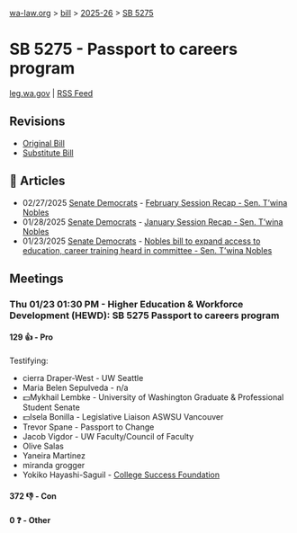 [wa-law.org](/) > [bill](/bill/) > [2025-26](/bill/2025-26/) > [SB 5275](/bill/2025-26/sb/5275/)

# SB 5275 - Passport to careers program
[leg.wa.gov](https://app.leg.wa.gov/billsummary?BillNumber=5275&Year=2025&Initiative=false) | [RSS Feed](./rss.xml)

## Revisions
* [Original Bill](1/)
* [Substitute Bill](S/)

## 📰 Articles
* 02/27/2025 [Senate Democrats](/org/senate_democrats/) - [February Session Recap - Sen. T’wina Nobles](https://senatedemocrats.wa.gov/nobles/2025/02/26/february-session-recap-2/#:~:text=SB%205275)
* 01/28/2025 [Senate Democrats](/org/senate_democrats/) - [January Session Recap - Sen. T’wina Nobles](https://senatedemocrats.wa.gov/nobles/2025/01/28/january-session-recap-2/#:~:text=SB%205275)
* 01/23/2025 [Senate Democrats](/org/senate_democrats/) - [Nobles bill to expand access to education, career training heard in committee - Sen. T’wina Nobles](https://senatedemocrats.wa.gov/nobles/2025/01/23/nobles-bill-to-expand-access-to-education-career-training-heard-in-committee/#:~:text=Senate%20Bill%205275)

## Meetings
### Thu 01/23 01:30 PM - Higher Education & Workforce Development (HEWD): SB 5275 Passport to careers program
#### 129 👍 - Pro
Testifying:
* cierra Draper-West - UW Seattle
* Maria Belen Sepulveda - n/a
* 💵Mykhail Lembke - University of Washington Graduate & Professional Student Senate
* 💵Isela Bonilla - Legislative Liaison ASWSU Vancouver
* Trevor Spane - Passport to Change
* Jacob Vigdor - UW Faculty/Council of Faculty
* Olive Salas
* Yaneira Martinez
* miranda grogger
* Yokiko Hayashi-Saguil - [College Success Foundation](/org/college_success_foundation/)

#### 372 👎 - Con

#### 0 ❓ - Other
